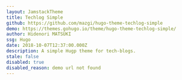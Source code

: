 ```yaml
---
layout: JamstackTheme
title: Techlog Simple
github: https://github.com/mazgi/hugo-theme-techlog-simple
demo: https://themes.gohugo.io/theme/hugo-theme-techlog-simple/
author: Hidenori MATSUKI
ssg: Hugo
date: 2018-10-07T12:37:00.000Z
description: A simple Hugp theme for tech-blogs.
stale: false
disabled: true
disabled_reason: demo url not found
---
```

